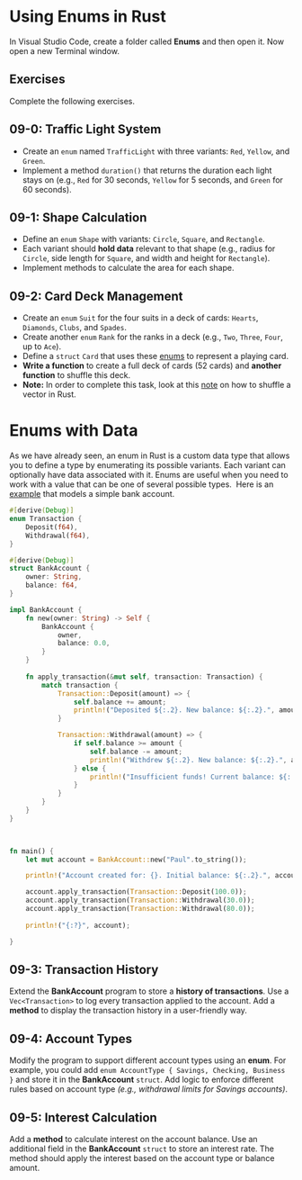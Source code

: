 # Using Enums in Rust

In Visual Studio Code, create a folder called **Enums** and then open it. Now open a new Terminal window.

## Exercises

Complete the following exercises.

## 09-0:  Traffic Light System

   - Create an `enum` named `TrafficLight` with three variants: `Red`, `Yellow`, and `Green`.
   - Implement a method `duration()` that returns the duration each light stays on (e.g., `Red` for 30 seconds, `Yellow` for 5 seconds, and `Green` for 60 seconds).

## 09-1:  Shape Calculation

   - Define an `enum` `Shape` with variants: `Circle`, `Square`, and `Rectangle`.
   - Each variant should **hold data** relevant to that shape (e.g., radius for `Circle`, side length for `Square`, and width and height for `Rectangle`).
   - Implement methods to calculate the area for each shape.

## 09-2:  Card Deck Management

   - Create an `enum` `Suit` for the four suits in a deck of cards: `Hearts`, `Diamonds`, `Clubs`, and `Spades`.
   - Create another `enum` `Rank` for the ranks in a deck (e.g., `Two`, `Three`, `Four`, up to `Ace`).
   - Define a `struct` `Card` that uses these [enums](/notes/13-enums/enums.md) to represent a playing card.
   - **Write a function** to create a full deck of cards (52 cards) and **another function** to shuffle this deck.
   - **Note:**  In order to complete this task, look at this [note](/notes/05-vectors/shuffle.md) on how to shuffle a vector in Rust.

# Enums with Data

As we have already seen, an enum in Rust is a custom data type that allows you to define a type by enumerating its possible variants. Each variant can optionally have data associated with it. Enums are useful when you need to work with a value that can be one of several possible types.  Here is an [example](https://play.rust-lang.org/?version=stable&mode=debug&edition=2021&gist=a8ee4ca084ef758fca098d857c353504) that models a simple bank account.

```rust
#[derive(Debug)]
enum Transaction {
    Deposit(f64),
    Withdrawal(f64),
}

#[derive(Debug)]
struct BankAccount {
    owner: String,
    balance: f64,
}

impl BankAccount {
    fn new(owner: String) -> Self {
        BankAccount {
            owner,
            balance: 0.0,
        }
    }
  
    fn apply_transaction(&mut self, transaction: Transaction) {
        match transaction {
            Transaction::Deposit(amount) => {
                self.balance += amount;
                println!("Deposited ${:.2}. New balance: ${:.2}.", amount, self.balance);
            }

            Transaction::Withdrawal(amount) => {
                if self.balance >= amount {
                    self.balance -= amount;
                    println!("Withdrew ${:.2}. New balance: ${:.2}.", amount, self.balance);
                } else {
                    println!("Insufficient funds! Current balance: ${:.2}.", self.balance);
                }
            }
        }
    }
}

  

fn main() {
    let mut account = BankAccount::new("Paul".to_string());

    println!("Account created for: {}. Initial balance: ${:.2}.", account.owner, account.balance);

    account.apply_transaction(Transaction::Deposit(100.0));
    account.apply_transaction(Transaction::Withdrawal(30.0));
    account.apply_transaction(Transaction::Withdrawal(80.0));
  
    println!("{:?}", account);

}
```

## 09-3:  Transaction History
Extend the **BankAccount** program to store a **history of transactions**. Use a `Vec<Transaction>` to log every transaction applied to the account. Add a **method** to display the transaction history in a user-friendly way.

## 09-4:  Account Types
Modify the program to support different account types using an **enum**. For example, you could add `enum AccountType { Savings, Checking, Business }` and store it in the **BankAccount** `struct`. Add logic to enforce different rules based on account type _(e.g., withdrawal limits for Savings accounts)_.

## 09-5:  Interest Calculation
Add a **method** to calculate interest on the account balance. Use an additional field in the **BankAccount** `struct` to store an interest rate. The method should apply the interest based on the account type or balance amount.